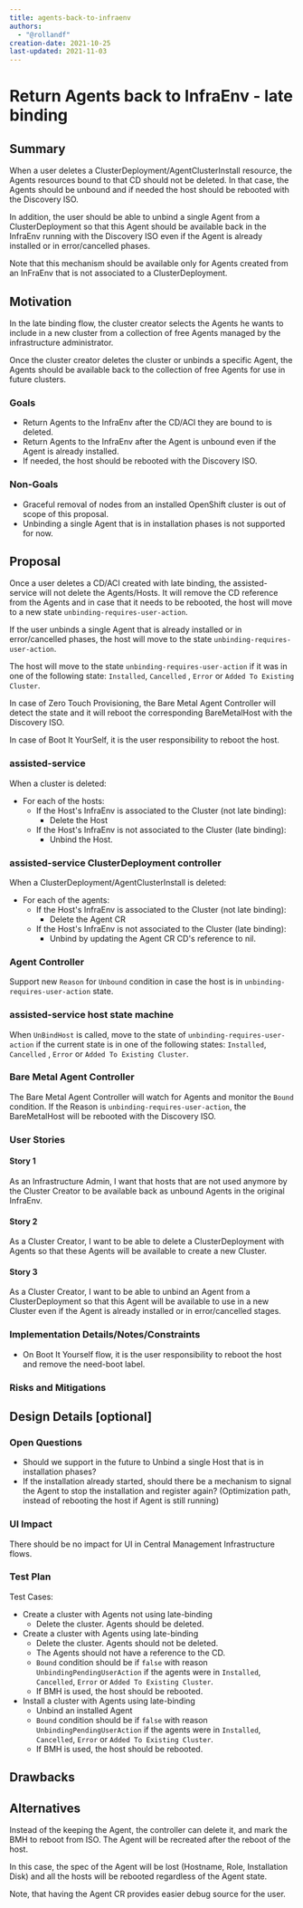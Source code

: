 ```yaml
---
title: agents-back-to-infraenv
authors:
  - "@rollandf"
creation-date: 2021-10-25
last-updated: 2021-11-03
---
```


# Return Agents back to InfraEnv - late binding

## Summary

When a user deletes a ClusterDeployment/AgentClusterInstall resource, the Agents resources bound to that CD should not be deleted.
In that case, the Agents should be unbound and if needed the host should be rebooted with the Discovery ISO.

In addition, the user should be able to unbind a single Agent from a ClusterDeployment so that this Agent should be available back in the InfraEnv running with the Discovery ISO even if the Agent is already installed or in error/cancelled phases.

Note that this mechanism should be available only for Agents created from an InFraEnv that is not associated to a ClusterDeployment.

## Motivation

In the late binding flow, the cluster creator selects the Agents he wants to include in a new cluster from a collection of free Agents managed by the infrastructure administrator.

Once the cluster creator deletes the cluster or unbinds a specific Agent, the Agents should be available back to the collection of free Agents for use in future clusters.

### Goals

- Return Agents to the InfraEnv after the CD/ACI they are bound to is deleted.
- Return Agents to the InfraEnv after the Agent is unbound even if the Agent is already installed.
- If needed, the host should be rebooted with the Discovery ISO.

### Non-Goals

- Graceful removal of nodes from an installed OpenShift cluster is out of scope of this proposal.
- Unbinding a single Agent that is in installation phases is not supported for now.

## Proposal

Once a user deletes a CD/ACI created with late binding, the assisted-service will not delete the Agents/Hosts.
It will remove the CD reference from the Agents and in case that it needs to be rebooted, the host will move to a new state `unbinding-requires-user-action`.

If the user unbinds a single Agent that is already installed or in error/cancelled phases, the host will move to the state `unbinding-requires-user-action`.

The host will move to the state `unbinding-requires-user-action` if it was in one of the following state: `Installed`, `Cancelled` , `Error` or `Added To Existing Cluster`.

In case of Zero Touch Provisioning, the Bare Metal Agent Controller will detect the state and it will reboot the corresponding BareMetalHost with the Discovery ISO.

In case of Boot It YourSelf, it is the user responsibility to reboot the host.

### assisted-service

When a cluster is deleted:

- For each of the hosts:
  - If the Host's InfraEnv is associated to the Cluster (not late binding):
    - Delete the Host
  - If the Host's InfraEnv is not associated to the Cluster (late binding):
    - Unbind the Host.

### assisted-service ClusterDeployment controller

When a ClusterDeployment/AgentClusterInstall is deleted:

- For each of the agents:
  - If the Host's InfraEnv is associated to the Cluster (not late binding):
    - Delete the Agent CR
  - If the Host's InfraEnv is not associated to the Cluster (late binding):
    - Unbind by updating the Agent CR CD's reference to nil.

### Agent Controller

Support new `Reason` for `Unbound` condition in case the host is in `unbinding-requires-user-action` state.

### assisted-service host state machine

When `UnBindHost` is called, move to the state of `unbinding-requires-user-action` if the current state is in one of the following states: `Installed`, `Cancelled` , `Error` or `Added To Existing Cluster`.

### Bare Metal Agent Controller

The Bare Metal Agent Controller will watch for Agents and monitor the `Bound` condition.
If the Reason is `unbinding-requires-user-action`, the BareMetalHost will be rebooted with the Discovery ISO.

### User Stories

#### Story 1

As an Infrastructure Admin, I want that hosts that are not used anymore by the Cluster Creator to be available back as unbound Agents in the original InfraEnv.

#### Story 2

As a Cluster Creator, I want to be able to delete a ClusterDeployment with Agents so that these Agents will be available to create
a new Cluster.

#### Story 3

As a Cluster Creator, I want to be able to unbind an Agent from a ClusterDeployment so that this Agent will be available to use in a new Cluster even if the Agent is already installed or in error/cancelled stages.

### Implementation Details/Notes/Constraints

- On Boot It Yourself flow, it is the user responsibility to reboot the host and remove the need-boot label.

### Risks and Mitigations

## Design Details [optional]

### Open Questions

- Should we support in the future to Unbind a single Host that is in installation phases?
- If the installation already started, should there be a mechanism to signal the Agent to stop the installation and register again? (Optimization path, instead of rebooting the host if Agent is still running)

### UI Impact

There should be no impact for UI in Central Management Infrastructure flows.

### Test Plan

Test Cases:

- Create a cluster with Agents not using late-binding
  - Delete the cluster. Agents should be deleted.
- Create a cluster with Agents using late-binding
  - Delete the cluster. Agents should not be deleted.
  - The Agents should not have a reference to the CD.
  - `Bound` condition should be if `false` with reason `UnbindingPendingUserAction` if the agents were in `Installed`, `Cancelled`, `Error` or `Added To Existing Cluster`.
  - If BMH is used, the host should be rebooted.
- Install a cluster with Agents using late-binding
  - Unbind an installed Agent
  - `Bound` condition should be if `false` with reason `UnbindingPendingUserAction` if the agents were in `Installed`, `Cancelled`, `Error` or `Added To Existing Cluster`.
  - If BMH is used, the host should be rebooted.

## Drawbacks

## Alternatives

Instead of the keeping the Agent, the controller can delete it, and mark the BMH to reboot from ISO.
The Agent will be recreated after the reboot of the host.

In this case, the spec of the Agent will be lost (Hostname, Role, Installation Disk) and all the hosts will be rebooted regardless of the Agent state.

Note, that having the Agent CR provides easier debug source for the user.
